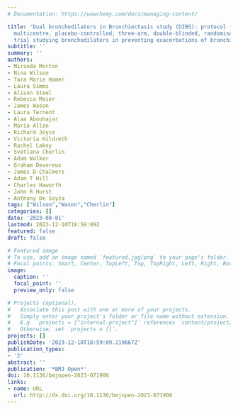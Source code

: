 ```yaml
---
# Documentation: https://wowchemy.com/docs/managing-content/

title: 'Dual bronchodilators in Bronchiectasis study (DIBS): protocol for a pragmatic,
  multicentre, placebo-controlled, three-arm, double-blinded, randomised controlled
  trial studying bronchodilators in preventing exacerbations of bronchiectasis'
subtitle: ''
summary: ''
authors:
- Miranda Morton
- Nina Wilson
- Tara Marie Homer
- Laura Simms
- Alison Steel
- Rebecca Maier
- James Wason
- Laura Ternent
- Alaa Abouhajar
- Maria Allen
- Richard Joyce
- Victoria Hildreth
- Rachel Lakey
- Svetlana Cherlin
- Adam Walker
- Graham Devereux
- James D Chalmers
- Adam T Hill
- Charles Haworth
- John R Hurst
- Anthony De Soyza
tags: ["Wilson","Wason","Cherlin"]
categories: []
date: '2023-08-01'
lastmod: 2023-12-10T18:59:09Z
featured: false
draft: false

# Featured image
# To use, add an image named `featured.jpg/png` to your page's folder.
# Focal points: Smart, Center, TopLeft, Top, TopRight, Left, Right, BottomLeft, Bottom, BottomRight.
image:
  caption: ''
  focal_point: ''
  preview_only: false

# Projects (optional).
#   Associate this post with one or more of your projects.
#   Simply enter your project's folder or file name without extension.
#   E.g. `projects = ["internal-project"]` references `content/project/deep-learning/index.md`.
#   Otherwise, set `projects = []`.
projects: []
publishDate: '2023-12-10T18:59:09.219667Z'
publication_types:
- '2'
abstract: ''
publication: '*BMJ Open*'
doi: 10.1136/bmjopen-2023-071906
links:
- name: URL
  url: http://dx.doi.org/10.1136/bmjopen-2023-071906
---
```

